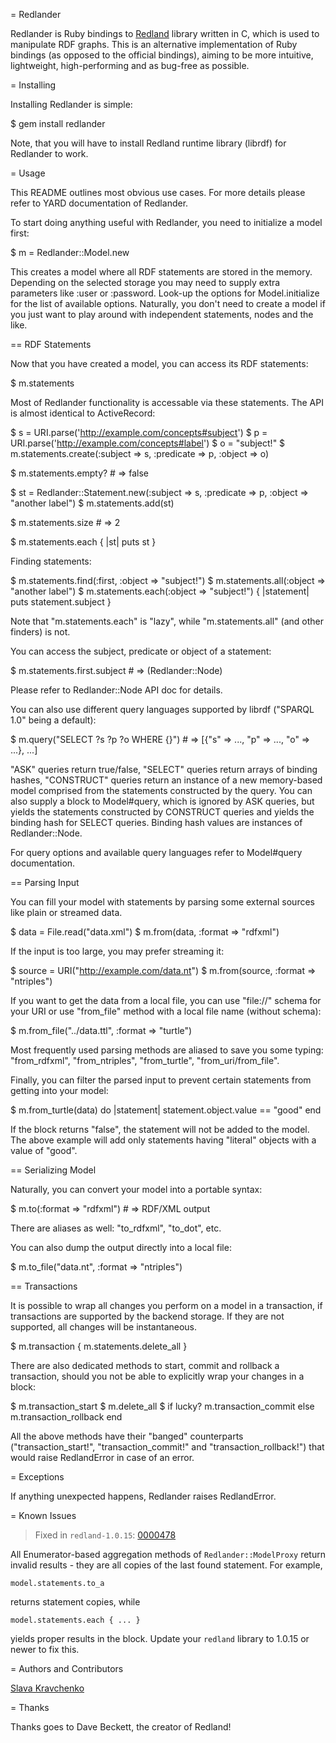 = Redlander

Redlander is Ruby bindings to [Redland](http://librdf.org) library written in C, which is used to manipulate RDF graphs. This is an alternative implementation of Ruby bindings (as opposed to the official bindings), aiming to be more intuitive, lightweight, high-performing and as bug-free as possible.

= Installing

Installing Redlander is simple:

  $ gem install redlander

Note, that you will have to install Redland runtime library (librdf) for Redlander to work.

= Usage

This README outlines most obvious use cases. For more details please refer to YARD documentation of Redlander.

To start doing anything useful with Redlander, you need to initialize a model first:

  $ m = Redlander::Model.new

This creates a model where all RDF statements are stored in the memory. Depending on the selected storage you may need to supply extra parameters like :user or :password. Look-up the options for Model.initialize for the list of available options.
Naturally, you don't need to create a model if you just want to play around with independent statements, nodes and the like.

== RDF Statements

Now that you have created a model, you can access its RDF statements:

  $ m.statements

Most of Redlander functionality is accessable via these statements. The API is almost identical to ActiveRecord:

  $ s = URI.parse('http://example.com/concepts#subject')
  $ p = URI.parse('http://example.com/concepts#label')
  $ o = "subject!"
  $ m.statements.create(:subject => s, :predicate => p, :object => o)

  $ m.statements.empty?  # => false

  $ st = Redlander::Statement.new(:subject => s, :predicate => p, :object => "another label")
  $ m.statements.add(st)

  $ m.statements.size    # => 2

  $ m.statements.each { |st| puts st }

Finding statements:

  $ m.statements.find(:first, :object => "subject!")
  $ m.statements.all(:object => "another label")
  $ m.statements.each(:object => "subject!") { |statement|
      puts statement.subject
    }

Note that "m.statements.each" is "lazy", while "m.statements.all" (and other finders) is not.

You can access the subject, predicate or object of a statement:

  $ m.statements.first.subject  # => (Redlander::Node)

Please refer to Redlander::Node API doc for details.

You can also use different query languages supported by librdf ("SPARQL 1.0" being a default):

  $ m.query("SELECT ?s ?p ?o WHERE {}")  # => [{"s" => ..., "p" => ..., "o" => ...}, ...]

"ASK" queries return true/false, "SELECT" queries return arrays of binding hashes,
"CONSTRUCT" queries return an instance of a new memory-based model comprised from
the statements constructed by the query.
You can also supply a block to Model#query, which is ignored by ASK queries, but
yields the statements constructed by CONSTRUCT queries and yields the binding
hash for SELECT queries. Binding hash values are instances of Redlander::Node.

For query options and available query languages refer to Model#query documentation.


== Parsing Input

You can fill your model with statements by parsing some external sources like plain or streamed data.

  $ data = File.read("data.xml")
  $ m.from(data, :format => "rdfxml")

If the input is too large, you may prefer streaming it:

  $ source = URI("http://example.com/data.nt")
  $ m.from(source, :format => "ntriples")

If you want to get the data from a local file, you can use "file://" schema for your URI
or use "from_file" method with a local file name (without schema):

  $ m.from_file("../data.ttl", :format => "turtle")

Most frequently used parsing methods are aliased to save you some typing:
"from_rdfxml", "from_ntriples", "from_turtle", "from_uri/from_file".

Finally, you can filter the parsed input to prevent certain statements from getting into your model:

  $ m.from_turtle(data) do |statement|
      statement.object.value == "good"
    end

If the block returns "false", the statement will not be added to the model.
The above example will add only statements having "literal" objects with a value of "good".

== Serializing Model

Naturally, you can convert your model into a portable syntax:

  $ m.to(:format => "rdfxml") # => RDF/XML output

There are aliases as well: "to_rdfxml", "to_dot", etc.

You can also dump the output directly into a local file:

  $ m.to_file("data.nt", :format => "ntriples")

== Transactions

It is possible to wrap all changes you perform on a model in a transaction,
if transactions are supported by the backend storage. If they are not supported,
all changes will be instantaneous.

  $ m.transaction { m.statements.delete_all }

There are also dedicated methods to start, commit and rollback a transaction,
should you not be able to explicitly wrap your changes in a block:

  $ m.transaction_start
  $ m.delete_all
  $ if lucky?
      m.transaction_commit
    else
      m.transaction_rollback
    end

All the above methods have their "banged" counterparts ("transaction_start!",
"transaction_commit!" and "transaction_rollback!") that would raise RedlandError
in case of an error.


= Exceptions

If anything unexpected happens, Redlander raises RedlandError.

= Known Issues

> Fixed in `redland-1.0.15`: [0000478](http://bugs.librdf.org/mantis/view.php?id=478)

All Enumerator-based aggregation methods of `Redlander::ModelProxy`
return invalid results - they are all copies of the last found statement.
For example,

    model.statements.to_a

returns statement copies, while

    model.statements.each { ... }

yields proper results in the block.
Update your `redland` library to 1.0.15 or newer to fix this.


= Authors and Contributors

[Slava Kravchenko](https://github.com/cordawyn)

= Thanks

Thanks goes to Dave Beckett, the creator of Redland!
